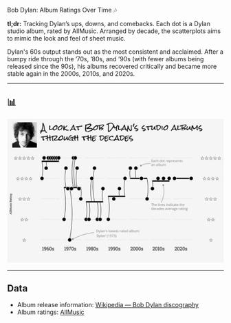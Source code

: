 Bob Dylan: Album Ratings Over Time 🎶

**tl;dr:** Tracking Dylan’s ups, downs, and comebacks. Each dot is a Dylan studio album, rated by AllMusic. Arranged by decade, the scatterplots aims to mimic the look and feel of sheet music.   

Dylan's 60s output stands out as the most consistent and acclaimed. After a bumpy ride through the ’70s, ’80s, and ’90s (with fewer albums being released since the 90s), his albums recovered critically and became more stable again in the 2000s, 2010s, and 2020s.

---

## 📊 
![Dylan albums scatter](dylan_viz.png)

---

## Data

- Album release information: [Wikipedia — Bob Dylan discography](https://en.wikipedia.org/wiki/Bob_Dylan_discography)  
- Album ratings: [AllMusic](https://www.allmusic.com/)  

